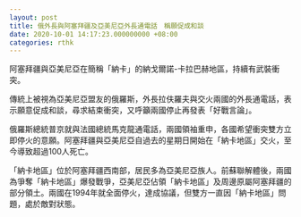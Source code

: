 ```yaml
---
layout: post
title: 俄外長與阿塞拜疆及亞美尼亞外長通電話　稱願促成和談
date: 2020-10-01 14:17:23.000000000 +08:00
categories: rthk
---
```


阿塞拜疆與亞美尼亞在簡稱「納卡」的納戈爾諾-卡拉巴赫地區，持續有武裝衝突。

傳統上被視為亞美尼亞盟友的俄羅斯，外長拉伕羅夫與交火兩國的外長通電話，表示願意促成和談，尋求結束衝突，又呼籲兩國停止再發表「好戰言論」。

俄羅斯總統普京就與法國總統馬克龍通電話，兩國領袖重申，各國希望衝突雙方立即停火的意願。阿塞拜疆與亞美尼亞自過去的星期日開始在「納卡地區」交火，至今導致超過100人死亡。

「納卡地區」位於阿塞拜疆西南部，居民多為亞美尼亞族人。前蘇聯解體後，兩國為爭奪「納卡地區」爆發戰爭，亞美尼亞佔領「納卡地區」及周邊原屬阿塞拜疆的部分領土。兩國在1994年就全面停火，達成協議，但雙方一直因「納卡地區」問題，處於敵對狀態。
